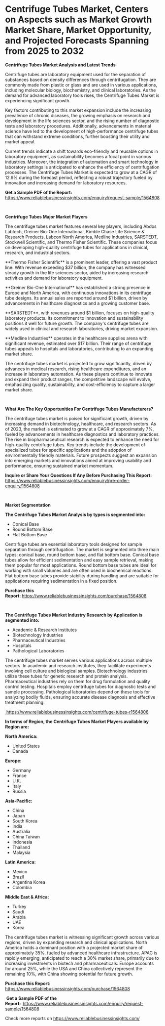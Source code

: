 <p><h1>Centrifuge Tubes Market, Centers on Aspects such as Market Growth Market Share, Market Opportunity, and Projected Forecasts Spanning from 2025 to 2032</h1></p><p><strong>Centrifuge Tubes Market Analysis and Latest Trends</strong></p>
<p><p>Centrifuge tubes are laboratory equipment used for the separation of substances based on density differences through centrifugation. They are commonly made from plastic or glass and are used in various applications, including molecular biology, biochemistry, and clinical laboratories. As the demand for advanced laboratory tools rises, the Centrifuge Tubes Market is experiencing significant growth. </p><p>Key factors contributing to this market expansion include the increasing prevalence of chronic diseases, the growing emphasis on research and development in the life sciences sector, and the rising number of diagnostic tests and laboratory procedures. Additionally, advancements in material science have led to the development of high-performance centrifuge tubes that can withstand extreme conditions, further boosting their utility and market appeal.</p><p>Current trends indicate a shift towards eco-friendly and reusable options in laboratory equipment, as sustainability becomes a focal point in various industries. Moreover, the integration of automation and smart technology in laboratory settings is anticipated to enhance the efficiency of centrifugation processes. The Centrifuge Tubes Market is expected to grow at a CAGR of 12.9% during the forecast period, reflecting a robust trajectory fueled by innovation and increasing demand for laboratory resources.</p></p>
<p><strong>Get a Sample PDF of the Report:&nbsp;</strong> <a href="https://www.reliablebusinessinsights.com/enquiry/request-sample/1564808?utm_campaign=1581&utm_medium=2&utm_source=Github&utm_content=ia&utm_term=11042025&utm_id=centrifuge-tubes">https://www.reliablebusinessinsights.com/enquiry/request-sample/1564808</a></p>
<p>&nbsp;</p>
<p><strong>Centrifuge Tubes Major Market Players</strong></p>
<p><p>The centrifuge tubes market features several key players, including Abdos Labtech, Greiner Bio-One International, Kimble Chase Life Science & Research Products, Labcon North America, Medline Industries, SARSTEDT, Stockwell Scientific, and Thermo Fisher Scientific. These companies focus on developing high-quality centrifuge tubes for applications in clinical, research, and industrial sectors.</p><p>**Thermo Fisher Scientific** is a prominent leader, offering a vast product line. With revenue exceeding $37 billion, the company has witnessed steady growth in the life sciences sector, aided by increasing research activities and demand for laboratory equipment.</p><p>**Greiner Bio-One International** has established a strong presence in Europe and North America, with continuous innovations in its centrifuge tube designs. Its annual sales are reported around $1 billion, driven by advancements in healthcare diagnostics and a growing customer base.</p><p>**SARSTEDT**, with revenues around $1 billion, focuses on high-quality laboratory products. Its commitment to innovation and sustainability positions it well for future growth. The company's centrifuge tubes are widely used in clinical and research laboratories, driving market expansion.</p><p>**Medline Industries** operates in the healthcare supplies arena with significant revenue, estimated over $17 billion. Their range of centrifuge tubes appeals to hospitals and laboratories, contributing to an expanding market share.</p><p>The centrifuge tubes market is projected to grow significantly, driven by advances in medical research, rising healthcare expenditures, and an increase in laboratory automation. As these players continue to innovate and expand their product ranges, the competitive landscape will evolve, emphasizing quality, sustainability, and cost-efficiency to capture a larger market share.</p></p>
<p>&nbsp;</p>
<p><strong>What Are The Key Opportunities For Centrifuge Tubes Manufacturers?</strong></p>
<p><p>The centrifuge tubes market is poised for significant growth, driven by increasing demand in biotechnology, healthcare, and research sectors. As of 2023, the market is estimated to grow at a CAGR of approximately 7%, fueled by advancements in healthcare diagnostics and laboratory practices. The rise in biopharmaceutical research is expected to enhance the need for high-quality centrifuge tubes. Key trends include the development of specialized tubes for specific applications and the adoption of environmentally friendly materials. Future prospects suggest an expansion into emerging markets and innovations aimed at improving usability and performance, ensuring sustained market momentum.</p></p>
<p><strong>Inquire or Share Your Questions If Any Before Purchasing This Report:</strong> <a href="https://www.reliablebusinessinsights.com/enquiry/pre-order-enquiry/1564808?utm_campaign=1581&utm_medium=2&utm_source=Github&utm_content=ia&utm_term=11042025&utm_id=centrifuge-tubes">https://www.reliablebusinessinsights.com/enquiry/pre-order-enquiry/1564808</a></p>
<p>&nbsp;</p>
<p><strong>Market Segmentation</strong></p>
<p><strong>The Centrifuge Tubes Market Analysis by types is segmented into:</strong></p>
<p><ul><li>Conical Base</li><li>Round Bottom Base</li><li>Flat Bottom Base</li></ul></p>
<p><p>Centrifuge tubes are essential laboratory tools designed for sample separation through centrifugation. The market is segmented into three main types: conical base, round bottom base, and flat bottom base. Conical base tubes allow for efficient sedimentation and easy sample retrieval, making them popular for most applications. Round bottom base tubes are ideal for working with small volumes and are often used in biochemical reactions. Flat bottom base tubes provide stability during handling and are suitable for applications requiring sedimentation in a fixed position.</p></p>
<p><strong>Purchase this Report:&nbsp;</strong><a href="https://www.reliablebusinessinsights.com/purchase/1564808?utm_campaign=1581&utm_medium=2&utm_source=Github&utm_content=ia&utm_term=11042025&utm_id=centrifuge-tubes">https://www.reliablebusinessinsights.com/purchase/1564808</a></p>
<p>&nbsp;</p>
<p><strong>The Centrifuge Tubes Market Industry Research by Application is segmented into:</strong></p>
<p><ul><li>Academic & Research Institutes</li><li>Biotechnology Industries</li><li>Pharmaceutical Industries</li><li>Hospitals</li><li>Pathological Laboratories</li></ul></p>
<p><p>The centrifuge tubes market serves various applications across multiple sectors. In academic and research institutes, they facilitate experiments involving cell culture and biological samples. Biotechnology industries utilize these tubes for genetic research and protein analysis. Pharmaceutical industries rely on them for drug formulation and quality control testing. Hospitals employ centrifuge tubes for diagnostic tests and sample processing. Pathological laboratories depend on these tools for analyzing bodily fluids, ensuring accurate disease diagnosis and effective treatment planning.</p></p>
<p><a href="https://www.reliablebusinessinsights.com/centrifuge-tubes-r1564808?utm_campaign=1581&utm_medium=2&utm_source=Github&utm_content=ia&utm_term=11042025&utm_id=centrifuge-tubes">&nbsp;https://www.reliablebusinessinsights.com/centrifuge-tubes-r1564808</a></p>
<p><strong>In terms of Region, the Centrifuge Tubes Market Players available by Region are:</strong></p>
<p>
    <p> <strong> North America: </strong>
        <ul>
            <li>United States</li>
            <li>Canada</li>
        </ul>
        </p> 
    <p> <strong> Europe: </strong>
        <ul>
            <li>Germany</li>
            <li>France</li>
            <li>U.K.</li>
            <li>Italy</li>
            <li>Russia</li>
        </ul>
        </p> 
    <p> <strong> Asia-Pacific: </strong>
        <ul>
            <li>China</li>
            <li>Japan</li>
            <li>South Korea</li>
            <li>India</li>
            <li>Australia</li>
            <li>China Taiwan</li>
            <li>Indonesia</li>
            <li>Thailand</li>
            <li>Malaysia</li>
        </ul>
        </p> 
    <p> <strong> Latin America: </strong>
        <ul>
            <li>Mexico</li>
            <li>Brazil</li>
            <li>Argentina Korea</li>
            <li>Colombia</li>
        </ul>
        </p> 
    <p> <strong> Middle East & Africa: </strong>
        <ul>
            <li>Turkey</li>
            <li>Saudi</li>
            <li>Arabia</li>
            <li>UAE</li>
            <li>Korea</li>
        </ul>
    </p>
    </p>
<p><p>The centrifuge tubes market is witnessing significant growth across various regions, driven by expanding research and clinical applications. North America holds a dominant position with a projected market share of approximately 35%, fueled by advanced healthcare infrastructure. APAC is rapidly emerging, anticipated to reach a 30% market share, primarily due to increasing investments in biotech and pharmaceuticals. Europe accounts for around 25%, while the USA and China collectively represent the remaining 10%, with China showing potential for future growth.</p></p>
<p><strong>Purchase this Report: </strong><a href="https://www.reliablebusinessinsights.com/purchase/1564808?utm_campaign=1581&utm_medium=2&utm_source=Github&utm_content=ia&utm_term=11042025&utm_id=centrifuge-tubes">https://www.reliablebusinessinsights.com/purchase/1564808</a></p>
<p>&nbsp;<strong>Get a Sample PDF of the Report:&nbsp;&nbsp;</strong><a href="https://www.reliablebusinessinsights.com/enquiry/request-sample/1564808?utm_campaign=1581&utm_medium=2&utm_source=Github&utm_content=ia&utm_term=11042025&utm_id=centrifuge-tubes">https://www.reliablebusinessinsights.com/enquiry/request-sample/1564808</a></p>
<p><strong></strong></p>
<p>Check more reports on <a href="https://www.reliablebusinessinsights.com/?utm_campaign=1581&utm_medium=2&utm_source=Github&utm_content=ia&utm_term=11042025&utm_id=centrifuge-tubes">https://www.reliablebusinessinsights.com/</a></p>